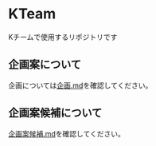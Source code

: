 # KTeam
Kチームで使用するリポジトリです

## 企画案について
企画については[企画.md](https://github.com/Qikilca/KTeam/blob/main/%E4%BC%81%E7%94%BB%E6%A1%88%E5%80%99%E8%A3%9C.md)を確認してください。

## 企画案候補について
[企画案候補.md](https://github.com/Qikilca/KTeam/blob/main/%E4%BC%81%E7%94%BB%E6%A1%88%E5%80%99%E8%A3%9C.md)を確認してください。
